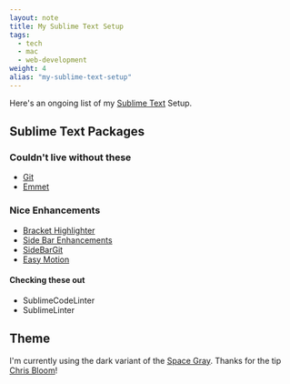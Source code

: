 ```yaml
---
layout: note
title: My Sublime Text Setup
tags: 
  - tech
  - mac
  - web-development
weight: 4
alias: "my-sublime-text-setup"
---
```


Here's an ongoing list of my [Sublime Text](http://sublimetext.com) Setup. 

## Sublime Text Packages

### Couldn't live without these

* [Git](https://github.com/kemayo/sublime-text-2-git)
* [Emmet](http://docs.emmet.io/)

### Nice Enhancements

* [Bracket Highlighter](https://github.com/facelessuser/BracketHighlighter)
* [Side Bar Enhancements](https://github.com/titoBouzout/SideBarEnhancements)
* [SideBarGit](https://github.com/SublimeText/SideBarGit)
* [Easy Motion](https://github.com/tednaleid/sublime-EasyMotion)

#### Checking these out

* SublimeCodeLinter
* SublimeLinter

## Theme

I'm currently using the dark variant of the [Space Gray](http://kkga.github.io/spacegray/). Thanks for the tip [Chris Bloom](https://plus.google.com/+ChristopherBloom/)!

